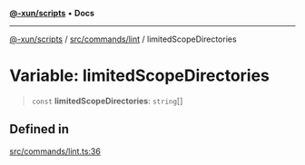 [**@-xun/scripts**](../../../../README.md) • **Docs**

***

[@-xun/scripts](../../../../README.md) / [src/commands/lint](../README.md) / limitedScopeDirectories

# Variable: limitedScopeDirectories

> `const` **limitedScopeDirectories**: `string`[]

## Defined in

[src/commands/lint.ts:36](https://github.com/Xunnamius/xscripts/blob/df637b64db981c14c22a425e27a52a97500c0199/src/commands/lint.ts#L36)
